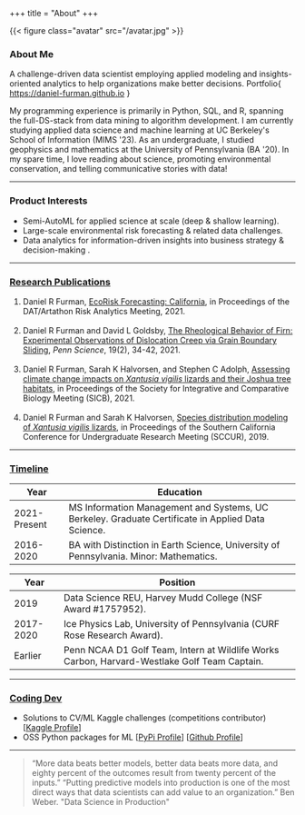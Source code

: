 +++
title = "About"
+++

{{< figure class="avatar" src="/avatar.jpg" >}}

### About Me

A challenge-driven data scientist employing applied modeling and insights-oriented analytics to help organizations make better decisions. Portfolio{ https://daniel-furman.github.io }

My programming experience is primarily in Python, SQL, and R, spanning the full-DS-stack from data mining to algorithm development. I am currently studying applied data science and machine learning at UC Berkeley's School of Information (MIMS '23). As an undergraduate, I studied geophysics and mathematics at the University of Pennsylvania (BA '20). In my spare time, I love reading about science, promoting environmental conservation, and telling communicative stories with data!

---

### Product Interests

* Semi-AutoML for applied science at scale (deep & shallow learning). 
* Large-scale environmental risk forecasting & related data challenges.
* Data analytics for information-driven insights into business strategy & decision-making . 

---

### <ins>Research Publications</ins>

1. Daniel R Furman,  [EcoRisk Forecasting: California](https://datartathon.com/projects/2021-daniel-ecorisk-california), in Proceedings of the DAT/Artathon Risk Analytics Meeting, 2021. <br><br>
2. Daniel R Furman and David L Goldsby, [The Rheological Behavior of Firn: Experimental Observations of Dislocation Creep via Grain Boundary Sliding](https://daniel-furman.github.io//research-outputs/Furman-and-Goldsby-2021.pdf), *Penn Science*, 19(2), 34-42, 2021. <br><br>
3. Daniel R Furman, Sarah K Halvorsen, and Stephen C Adolph, [Assessing climate change impacts on *Xantusia vigilis* lizards and their Joshua tree habitats](https://daniel-furman.github.io//research-outputs/SICB-poster-final.jpg), in Proceedings of the Society for Integrative and Comparative Biology Meeting (SICB), 2021. <br><br>
4. Daniel R Furman and Sarah K Halvorsen, [Species distribution modeling of *Xantusia vigilis* lizards](https://daniel-furman.github.io//research-outputs/SCCUR-2019-presentation.pdf), in Proceedings of the Southern California Conference for Undergraduate Research Meeting (SCCUR), 2019. <br>


---

### <ins>Timeline</ins>

Year | Education
-----|-------
2021-Present | MS Information Management and Systems, UC Berkeley. Graduate Certificate in Applied Data Science. 
2016-2020 | BA with Distinction in Earth Science, University of Pennsylvania. Minor: Mathematics.

Year | Position
-----|-------
2019 | Data Science REU, Harvey Mudd College (NSF Award #1757952).
2017-2020 | Ice Physics Lab, University of Pennsylvania (CURF Rose Research Award).
Earlier | Penn NCAA D1 Golf Team, Intern at Wildlife Works Carbon, Harvard-Westlake Golf Team Captain. 

---

### <ins>Coding Dev</ivns>

- Solutions to CV/ML Kaggle challenges (competitions contributor) [[Kaggle Profile](https://www.kaggle.com/dryanfurman)]
- OSS Python packages for ML [[PyPi Profile](https://pypi.org/user/daniel-furman/)]  [[Github Profile](https://github.com/daniel-furman)]

---

> “More data beats better models, better data beats more data, and eighty percent of the outcomes result from twenty percent of the inputs.”
> “Putting predictive models into production is one of the most direct ways that data scientists can add value to an organization.” Ben Weber. "Data Science in Production"
